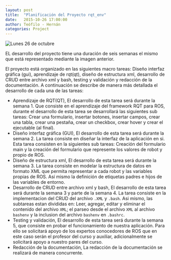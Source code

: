 ```yaml
---
layout: post
title:  "Planificación del Proyecto rqt_env"
date:   2015-10-26 17:00:00
author: Teófilo - Hernán
categories: Project
--- 
```


![Lunes 26 de octubre]({{site.baseurl}}/assets/planning.png) 

EL desarrollo del proyecto tiene una duración de seis semanas el mismo que está representado mediante la imagen anterior.

El proyecto está organizado en las siguientes macro tareas: Diseño interfaz gráfica (gui), aprendizaje de rqt(qt), diseño de estructura xml, desarrollo de CRUD entre archivo xml y bash, testing y validación y redacción de la documentación. A continuación se describe de manera más detallada el desarrollo de cada una de las tareas:

* Aprendizaje de RQT(QT), El desarrollo de esta tarea será durante la semana 1. Que consiste en el aprendizaje del framework RQT para ROS, durante el desarrollo de esta tarea se desarrollará las siguientes sub tareas: Crear una formulario, insertar botones, insertar campos, crear una tabla, crear una pestaña, crear un checkbox, crear hover y crear el ejecutable (al final).
* Diseño interfaz gráfica (GUI), El desarrollo de esta tarea será durante la semana 2.  La tarea consiste en diseñar la interfaz de la aplicación en si.  Esta tarea consisten en la siguientes sub tareas: Creación del formulario main y la creación del formulario que represente los valores de robot y propio de ROS.
* Diseño de estructura xml, El desarrollo de esta tarea será durante la semana 3. La tarea consiste en modelar la estructura de datos en formato XML que permita representar a cada robot y las variables propias de ROS. Así mismo la definición de etiquetas padres e hijos de las variables de entorno. 
* Desarrollo de CRUD entre archivo xml y bash, El desarrollo de esta tarea será durante la semana 3 y parte de la semana 4. La tarea consiste en la implementacion del CRUD del archivo `.XML` y `.bash`.  Asi mismo, las subtareas estan divididas en: Leer, agregar, editar y eliminar el contenido del archivo `XML`;  el parseo desde el archivo `XML` al archivo `bashenv` y la inclusion del archivo `bashenv` en `.bashrc`.
* Testing y validación, El desarrollo de esta tarea será durante la semana 5, que consiste en probar el funcionamiento de nuestra aplicación. Para ello se solicitará apoyo de los expertos conocedores de ROS que en este caso serán el profesor del curso y auxiliar, adicionalmente se solicitará apoyo a nuestro pares del curso.
* Redacción de la documentación, La redacción de la documentación se realizará de manera concurrente.

